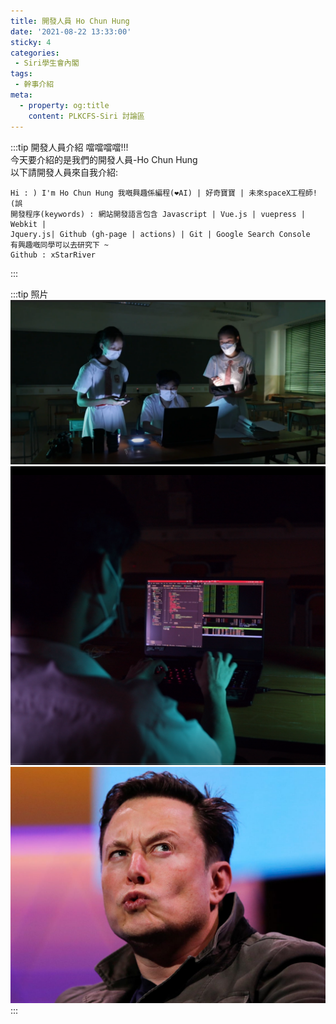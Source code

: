 ```yaml
---
title: 開發人員 Ho Chun Hung
date: '2021-08-22 13:33:00'
sticky: 4
categories:
 - Siri學生會內閣
tags:
 - 幹事介紹
meta:
  - property: og:title
    content: PLKCFS-Siri 討論區
---
```


:::tip 開發人員介紹
噹噹噹噹!!!\
今天要介紹的是我們的開發人員-Ho Chun Hung\
以下請開發人員來自我介紹:

    Hi : ) I'm Ho Chun Hung 我嘅興趣係編程(❤AI) | 好奇寶寶 | 未來spaceX工程師!(誤 
    開發程序(keywords) : 網站開發語言包含 Javascript | Vue.js | vuepress | Webkit | 
    Jquery.js| Github (gh-page | actions) | Git | Google Search Console
    有興趣嘅同學可以去研究下 ~ 
    Github : xStarRiver

:::

:::tip 照片
![GG](../img/r/1.png)
![GG](../img/r/johnny.png)
![GG](../img/r/elon.png)
:::